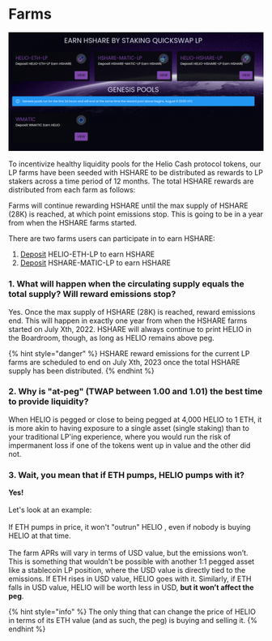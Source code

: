 # Farms

![The Helio Cash farms currently available for staking LP tokens to earn HSHARE rewards](../.gitbook/assets/Farms.png)

To incentivize healthy liquidity pools for the Helio Cash protocol tokens, our LP farms have been seeded with HSHARE to be distributed as rewards to LP stakers across a time period of 12 months. The total HSHARE rewards are distributed from each farm as follows:

Farms will continue rewarding HSHARE until the max supply of HSHARE (28K) is reached, at which point emissions stop. This is going to be in a year from when the HSHARE farms started.

There are two farms users can participate in to earn HSHARE:

1. [Deposit](https://helio.cash/farm/HelioEthHShareRewardPool) HELIO-ETH-LP to earn HSHARE
2. [Deposit](https://helio.cash/farm/HShareMaticHShareRewardPool) HSHARE-MATIC-LP to earn HSHARE


### **1. What will happen when the circulating supply equals the total supply? Will reward emissions stop?**

Yes. Once the max supply of HSHARE (28K) is reached, reward emissions end. This will happen in exactly one year from when the HSHARE farms started on July Xth, 2022. HSHARE will always continue to print HELIO in the Boardroom, though, as long as HELIO remains above peg.

{% hint style="danger" %}
HSHARE reward emissions for the current LP farms are scheduled to end on July Xth, 2023 once the total HSHARE supply has been distributed.
{% endhint %}

### 2. Why is "at-peg" (TWAP between 1.00 and 1.01) the best time to provide liquidity?

When HELIO is pegged or close to being pegged at 4,000 HELIO to 1 ETH, it is more akin to having exposure to a single asset (single staking) than to your traditional LP'ing experience, where you would run the risk of impermanent loss if one of the tokens went up in value and the other did not.

### 3. Wait, you mean that if ETH pumps, HELIO pumps with it?

**Yes!**\
\
Let's look at an example:\
\
If ETH pumps in price, it won't "outrun" HELIO , even if nobody is buying HELIO at that time.\
\
The farm APRs will vary in terms of USD value, but the emissions won’t. This is something that wouldn't be possible with another 1:1 pegged asset like a stablecoin LP position, where the USD value is directly tied to the emissions. If ETH rises in USD value, HELIO goes with it. Similarly, if ETH falls in USD value, HELIO will be worth less in USD, **but it won’t affect the peg**.

{% hint style="info" %}
The only thing that can change the price of HELIO in terms of its ETH value (and as such, the peg) is buying and selling it.
{% endhint %}
